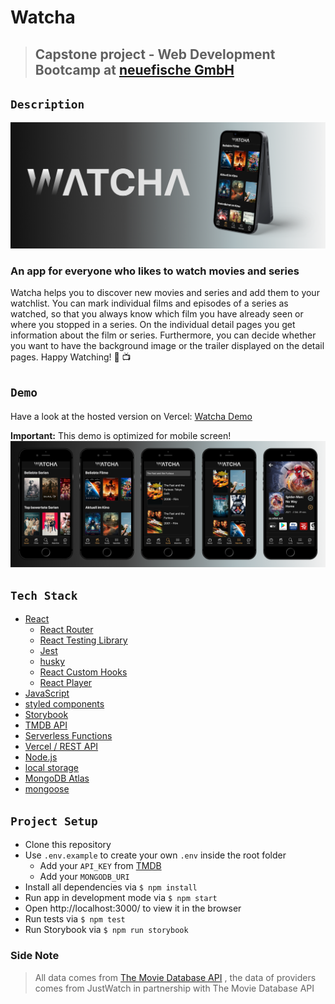 # Watcha

> ## Capstone project - Web Development Bootcamp at [neuefische GmbH](https://www.neuefische.de)

## `Description`

![Watcha](/public/images/header.png)

### An app for everyone who likes to watch movies and series

Watcha helps you to discover new movies and series and add them to your watchlist. You can mark individual films and episodes of a series as watched, so that you always know which film you have already seen or where you stopped in a series. On the individual detail pages you get information about the film or series. Furthermore, you can decide whether you want to have the background image or the trailer displayed on the detail pages. Happy Watching! 🍿 📺

## `Demo`

Have a look at the hosted version on Vercel: [Watcha Demo](https://watcha.vercel.app/)

**Important:** This demo is optimized for mobile screen!
![App screens](/public/images/screen.png)

## `Tech Stack`

- [React](https://reactjs.org/)
  - [React Router](https://reactrouter.com/)
  - [React Testing Library](https://testing-library.com/docs/react-testing-library/intro/)
  - [Jest](https://jestjs.io/)
  - [husky](https://typicode.github.io/husky/#/)
  - [React Custom Hooks](https://reactjs.org/docs/hooks-custom.html)
  - [React Player](https://github.com/CookPete/react-player)
- [JavaScript](https://developer.mozilla.org/en-US/docs/Web/JavaScript)
- [styled components](https://styled-components.com/)
- [Storybook](https://storybook.js.org/)
- [TMDB API](https://www.themoviedb.org/)
- [Serverless Functions](https://vercel.com/docs/concepts/functions/serverless-functions)
- [Vercel / REST API](https://vercel.com/docs/rest-api)
- [Node.js](https://nodejs.org/en/)
- [local storage](https://developer.mozilla.org/en-US/docs/Web/API/Window/localStorage)
- [MongoDB Atlas](https://www.mongodb.com/de-de/cloud/atlas/register)
- [mongoose](https://mongoosejs.com/)

## `Project Setup`

- Clone this repository
- Use `.env.example` to create your own `.env` inside the root folder
  - Add your `API_KEY` from [TMDB](https://www.themoviedb.org/)
  - Add your `MONGODB_URI`
- Install all dependencies via `$ npm install`
- Run app in development mode via `$ npm start`
- Open http://localhost:3000/ to view it in the browser
- Run tests via `$ npm test`
- Run Storybook via `$ npm run storybook`

### Side Note

> All data comes from [The Movie Database API](https://www.themoviedb.org/)
> , the data of providers comes from JustWatch in partnership with The Movie Database API
